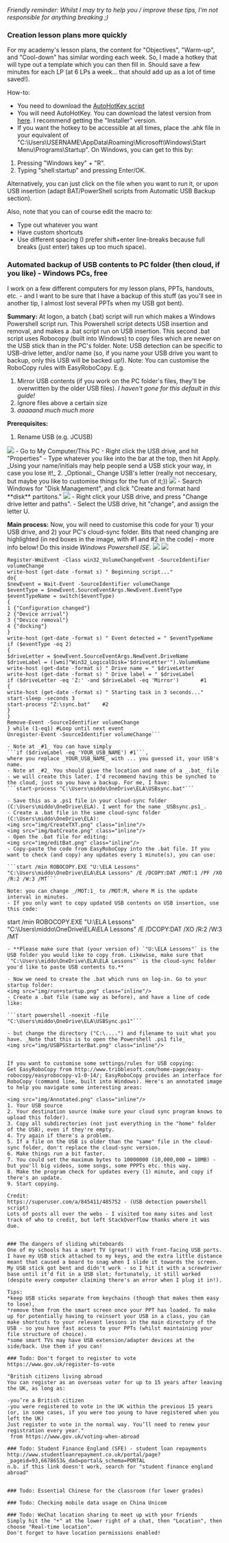 _Friendly reminder: Whilst I may try to help you / improve these tips, I'm not responsible for anything breaking ;)_


### Creation lesson plans more quickly
For my academy's lesson plans, the content for "Objectives", "Warm-up", and "Cool-down" has similar wording each week. So, I made a hotkey that will type out a template which you can then fill in. Should save a few minutes for each LP (at 6 LPs a week... that should add up as a lot of time saved!).

How-to:
* You need to download the <a href="LessonPlanning_Macros.ahk">AutoHotKey script</a>
* You will need AutoHotKey. You can download the latest version from <a href="https://autohotkey.com/download/">here</a>.  I recommend getting the "Installer" version.
* If you want the hotkey to be accessible at all times, place the .ahk file in your equivalent of "C:\Users\USERNAME\AppData\Roaming\Microsoft\Windows\Start Menu\Programs\Startup". On Windows, you can get to this by:

1. Pressing "Windows key" + "R".
2. Typing "shell:startup" and pressing Enter/OK.

Alternatively, you can just click on the file when you want to run it, or upon USB insertion (adapt BAT/PowerShell scripts from Automatic USB Backup section).

Also, note that you can of course edit the macro to:
- Type out whatever you want
- Have custom shortcuts
- Use different spacing (I prefer shift+enter line-breaks because full breaks (just enter) takes up too much space).


### Automated backup of USB contents to PC folder (then cloud, if you like) - Windows PCs, free
I work on a few different computers for my lesson plans, PPTs, handouts, etc. - and I want to be sure that I have a backup of this stuff (as you'll see in another tip, I almost lost several PPTs when my USB got bent).

**Summary:**
At logon, a batch (.bat) script will run which makes a Windows Powershell script run. This Powershell script detects USB insertion and removal, and makes a .bat script run on USB insertion. This second .bat script uses Robocopy (built into Windows) to copy files which are newer on the USB stick than in the PC's folder.
Note: USB detection can be specific to USB-drive letter, and/or name (so, if you name your USB drive you want to backup, only this USB will be backed up!).
Note: You can customise the RoboCopy rules with EasyRoboCopy. E.g.
1. Mirror USB contents (if you work on the PC folder's files, they'll be overwritten by the older USB files). _I haven't gone for this default in this guide!_
2. Ignore files above a certain size
3. _aaaaand much much more_

**Prerequisites:**
1. Rename USB (e.g. JCUSB)
<img src="img/ChangeDiskName.png" class="inline"/>
- Go to My Computer/This PC
- Right click the USB drive, and hit "Properties"
- Type whatever you like into the bar at the top, then hit Apply. _Using your name/initials may help people send a USB stick your way, in case you lose it!_
2. _Optional:_ Change USB's letter (really not neccesary, but maybe you like to customise things for the fun of it;))
<img src="img/DiskManagement-search.png" class="inline"/>
- Search Windows for "Disk Management", and click "Create and format hard **disk** partitons."
<img src="img/ChangeDiskLetterSmall.png" class="inline"/>
- Right click your USB drive, and press "Change drive letter and paths".
- Select the USB drive, hit "change", and assign the letter U.

**Main process:**
Now, you will need to customise this code for your 1) your USB drive, and 2) your PC's cloud-sync folder. Bits that need changing are highlighted (in red boxes in the image, with #1 and #2 in the code) - more info below! Do this inside _Windows Powershell ISE_.
<img src="img/WPSISE-search.png" class="inline"/>
<img src="img/WPSISE.png" class="inline"/>

```#Requires -version 2.0
Register-WmiEvent -Class win32_VolumeChangeEvent -SourceIdentifier volumeChange
write-host (get-date -format s) " Beginning script..."
do{
$newEvent = Wait-Event -SourceIdentifier volumeChange
$eventType = $newEvent.SourceEventArgs.NewEvent.EventType
$eventTypeName = switch($eventType)
{
1 {"Configuration changed"}
2 {"Device arrival"}
3 {"Device removal"}
4 {"docking"}
}
write-host (get-date -format s) " Event detected = " $eventTypeName
if ($eventType -eq 2)
{
$driveLetter = $newEvent.SourceEventArgs.NewEvent.DriveName
$driveLabel = ([wmi]"Win32_LogicalDisk='$driveLetter'").VolumeName
write-host (get-date -format s) " Drive name = " $driveLetter
write-host (get-date -format s) " Drive label = " $driveLabel
if ($driveLetter -eq 'Z:' -and $driveLabel -eq 'Mirror')       #1
{
write-host (get-date -format s) " Starting task in 3 seconds..."
start-sleep -seconds 3
start-process "Z:\sync.bat"    #2
}
}
Remove-Event -SourceIdentifier volumeChange
} while (1-eq1) #Loop until next event
Unregister-Event -SourceIdentifier volumeChange```

- Note at _#1_ You can have simply 
```if ($driveLabel -eq 'YOUR_USB_NAME') #1```,
where you replace _YOUR_USB_NAME_ with ... you guessed it, your USB's name.
- Note at _#2_ You should give the location and name of a _.bat_ file - we will create this later. I'd recommend having this be synched to the cloud, just so you have a backup. For me, I have: 
```start-process "C:\Users\middo\OneDrive\ELA\USBsync.bat"```

- Save this as a .ps1 file in your cloud-sync folder (C:\Users\middo\OneDrive\ELA). I went for the name _USBsync.ps1_.
- Create a .bat file in the same cloud-sync folder (C:\Users\middo\OneDrive\ELA):
<img src="img/CreateTXT.png" class="inline"/>
<img src="img/batCreate.png" class="inline"/>
- Open the .bat file for editing:
<img src="img/editBat.png" class="inline"/>
- Copy-paste the code from EasyRoboCopy into the .bat file. If you want to check (and copy) any updates every 1 minute(s), you can use:

```start /min ROBOCOPY.EXE "U:\ELA Lessons" "C:\Users\middo\OneDrive\ELA\ELA Lessons" /E /DCOPY:DAT /MOT:1 /PF /XO /R:2 /W:3 /MT```

Note: you can change _/MOT:1_ to /MOT:M, where M is the update interval in minutes.
- If you only want to copy updated USB contents on USB insertion, use this code:
```
start /min ROBOCOPY.EXE "U:\ELA Lessons" "C:\Users\middo\OneDrive\ELA\ELA Lessons" /E /DCOPY:DAT /XO /R:2 /W:3 /MT
```
- **Please make sure that (your version of) `"U:\ELA Lessons"` is the USB folder you would like to copy from. Likewise, make sure that `"C:\Users\middo\OneDrive\ELA\ELA Lessons"` is the cloud-sync folder you'd like to paste USB contents to.**

- Now we need to create the .bat which runs on log-in. Go to your startup folder:
<img src="img/run+startup.png" class="inline"/>
- Create a .bat file (same way as before), and have a line of code like:

```start powershell -noexit -file "C:\Users\middo\OneDrive\ELA\USBSync.ps1"```

- but change the directory ("C:\....") and filename to suit what you have. _Note that this is to open the Powershell .ps1 file_
<img src="img/USBPSStarterBat.png" class="inline"/>


If you want to customise some settings/rules for USB copying:
Get EasyRoboCopy from http://www.tribblesoft.com/home-page/easy-robocopy/easyrobocopy-v1-0-14/; EasyRoboCopy provides an interface for RoboCopy (command line, built into Windows). Here's an annotated image to help you navigate some interesting areas:

<img src="img/Annotated.png" class="inline"/>
1. Your USB source
2. Your destination source (make sure your cloud sync program knows to upload this folder).
3. Copy all subdirectories (not just everything in the "home" folder of the USB), even if they're empty.
4. Try again if there's a problem.
5. If a file on the USB is older than the "same" file in the cloud-sync folder, don't replace the cloud-sync version.
6. Make things run a bit faster.
7. You could set the maximum bytes to 10000000 (10,000,000 = 10MB) - but you'll big videos, some songs, some PPPTs etc. this way.
8. Make the program check for updates every (1) minute, and copy if there's an update.
9. Start copying.

Credit:
https://superuser.com/a/845411/485752 - (USB detection powershell script)
Lots of posts all over the webs - I visited too many sites and lost track of who to credit, but left StackOverflow thanks where it was due.


### The dangers of sliding whiteboards
One of my schools has a smart TV (great!) with front-facing USB ports. I have my USB stick attached to my keys, and the extra little distance meant that caused a board to snag when I slide it towards the screen. My USB stick got bent and didn't work - so I hit it with a screwdriver base until it'd fit in a USB slot; fortunately, it still worked (despite every computer claiming there's an error when I plug it in!).

Tips: 
*keep USB sticks separate from keychains (though that makes them easy to lose), 
*remove them from the smart screen once your PPT has loaded. To make up for potentially having to reinsert your USB in a class, you can make shortcuts to your relevant lessons in the main directory of the USB - so you have fast access to your PPTs (whilst maintaining your file structure of choice).
*some smart TVs may have USB extension/adapter devices at the side/back. Use them if you can!

### Todo: Don't forget to register to vote 
https://www.gov.uk/register-to-vote 

"British citizens living abroad
You can register as an overseas voter for up to 15 years after leaving the UK, as long as:

-you’re a British citizen
-you were registered to vote in the UK within the previous 15 years (or, in some cases, if you were too young to have registered when you left the UK)
Just register to vote in the normal way. You’ll need to renew your registration every year."
 from https://www.gov.uk/voting-when-abroad

### Todo: Student Finance England (SFE) - student loan repayments 
http://www.studentloanrepayment.co.uk/portal/page?_pageid=93,6678653&_dad=portal&_schema=PORTAL
n.b. if this link doesn't work, search for "student finance england abroad"


### Todo: Essential Chinese for the classroom (for lower grades)

### Todo: Checking mobile data usage on China Unicom

### Todo: WeChat location sharing to meet up with your friends
Simply hit the "+" at the lower right of a chat, then "Location", then choose "Real-time location".
Don't forget to have location permissions enabled!


